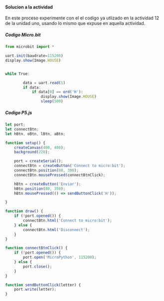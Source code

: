 #### Solucion a la actividad

En este proceso experimente con el el codigo ya utlizado en la actividad 12 de la unidad uno, usando lo mismo que expuse en aquella actividad.

##### Codigo Micro.bit
```js
from microbit import *

uart.init(baudrate=115200)
display.show(Image.HOUSE)


while True:

        data = uart.read(1)
        if data:
            if data[0] == ord('H'):
                display.show(Image.HOUSE)
                sleep(500)
```
##### Codigo P5.js
```js
let port;
let connectBtn;
let hBtn, oBtn, lBtn, aBtn;

function setup() {
    createCanvas(400, 400);
    background(220);

    port = createSerial();
    connectBtn = createButton('Connect to micro:bit');
    connectBtn.position(80, 300);
    connectBtn.mousePressed(connectBtnClick);

    hBtn = createButton('Enviar');
    hBtn.position(80, 350);
    hBtn.mousePressed(() => sendButtonClick('H'));

}

function draw() {
    if (!port.opened()) {
        connectBtn.html('Connect to micro:bit');
    } else {
        connectBtn.html('Disconnect');
    }
}

function connectBtnClick() {
    if (!port.opened()) {
        port.open('MicroPython', 115200);
    } else {
        port.close();
    }
}

function sendButtonClick(letter) {
    port.write(letter);
}
```
